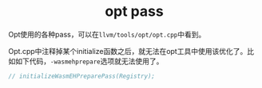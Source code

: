 <h1 align="center">opt pass</h1>


Opt使用的各种pass，可以在`llvm/tools/opt/opt.cpp`中看到。



Opt.cpp中注释掉某个initialize函数之后，就无法在opt工具中使用该优化了。比如如下代码，`-wasmehprepare`选项就无法使用了。



```c++
// initializeWasmEHPreparePass(Registry);
```

